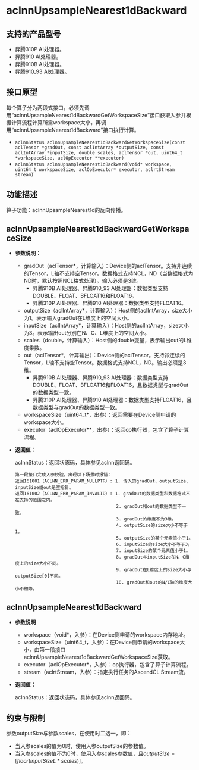 # aclnnUpsampleNearest1dBackward

## 支持的产品型号
- 昇腾310P AI处理器。
- 昇腾910 AI处理器。
- 昇腾910B AI处理器。
- 昇腾910_93 AI处理器。

## 接口原型
每个算子分为两段式接口，必须先调用“aclnnUpsampleNearest1dBackwardGetWorkspaceSize”接口获取入参并根据计算流程计算所需workspace大小，再调用“aclnnUpsampleNearest1dBackward”接口执行计算。

- `aclnnStatus aclnnUpsampleNearest1dBackwardGetWorkspaceSize(const aclTensor *gradOut, const aclIntArray *outputSize, const aclIntArray *inputSize, double scales, aclTensor *out, uint64_t *workspaceSize, aclOpExecutor **executor)`
- `aclnnStatus aclnnUpsampleNearest1dBackward(void* workspace, uint64_t workspaceSize, aclOpExecutor* executor, aclrtStream stream)`


## 功能描述

算子功能：aclnnUpsampleNearest1d的反向传播。

## aclnnUpsampleNearest1dBackwardGetWorkspaceSize

- **参数说明：**

  - gradOut（aclTensor\*，计算输入）：Device侧的aclTensor。支持非连续的Tensor，L轴不支持空Tensor。数据格式支持NCL，ND（当数据格式为ND时，默认按照NCL格式处理）。输入必须是3维。
    - 昇腾910B AI处理器、昇腾910_93 AI处理器：数据类型支持DOUBLE、FLOAT、BFLOAT16和FLOAT16。
    - 昇腾310P AI处理器、昇腾910 AI处理器：数据类型支持FLOAT16。
  - outputSize（aclIntArray\*，计算输入）：Host侧的aclIntArray，size大小为1。表示输入gradOut在L维度上的空间大小。
  - inputSize（aclIntArray\*，计算输入）：Host侧的aclIntArray，size大小为3。表示输出out分别在N、C、L维度上的空间大小。
  - scales（double，计算输入）：Host侧的double变量，表示输出out的L维度乘数。
  - out（aclTensor\*，计算输出）：Device侧的aclTensor。支持非连续的Tensor，L轴不支持空Tensor。数据格式支持NCL，ND。输出必须是3维。
    - 昇腾910B AI处理器、昇腾910_93 AI处理器：数据类型支持DOUBLE、FLOAT、BFLOAT16和FLOAT16，且数据类型与gradOut的数据类型一致。
    - 昇腾310P AI处理器、昇腾910 AI处理器：数据类型支持FLOAT16，且数据类型与gradOut的数据类型一致。
  - workspaceSize（uint64_t\*，出参）：返回需要在Device侧申请的workspace大小。
  - executor（aclOpExecutor\*\*，出参）：返回op执行器，包含了算子计算流程。

- **返回值：**

  aclnnStatus：返回状态码，具体参见aclnn返回码。

  ```
  第一段接口完成入参校验，出现以下场景时报错：
  返回161001（ACLNN_ERR_PARAM_NULLPTR）: 1. 传入的gradOut、outputSize、inputSize或out是空指针。
  返回161002（ACLNN_ERR_PARAM_INVALID）: 1. gradOut的数据类型和数据格式不在支持的范围之内。
                                        2. gradOut和out的数据类型不一致。
                                        3. gradOut的维度不为3维。
                                        4. outputSize的size大小不等于1。
                                        5. outputSize的某个元素值小于1。
                                        6. inputSize的size大小不等于3。
                                        7. inputSize的某个元素值小于1。
                                        8. gradOut与inputSize在N、C维度上的size大小不同。
                                        9. gradOut在L维度上的size大小与outputSize[0]不同。
                                        10. gradOut和out的N/C轴的维度大小不相等。
  ```


## aclnnUpsampleNearest1dBackward

- **参数说明**

  - workspace（void\*，入参）：在Device侧申请的workspace内存地址。
  - workspaceSize（uint64_t，入参）：在Device侧申请的workspace大小，由第一段接口aclnnUpsampleNearest1dBackwardGetWorkspaceSize获取。
  - executor（aclOpExecutor\*，入参）：op执行器，包含了算子计算流程。
  - stream（aclrtStream，入参）：指定执行任务的AscendCL Stream流。

- **返回值：**

  aclnnStatus：返回状态码，具体参见aclnn返回码。

## 约束与限制

参数outputSize与参数scales，在使用时二选一，即：
- 当入参scales的值为0时，使用入参outputSize的参数值。
- 当入参scales的值不为0时，使用入参scales参数值，且$outputSize=[floor(inputSizeL*scales)]$。

